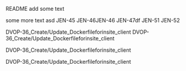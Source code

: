 README
add some text 

some more text
asd
JEN-45
JEN-46JEN-46
JEN-47df
JEN-51
JEN-52


DVOP-36_Create/Update_Dockerfileforinsite_client
DVOP-36_Create/Update_Dockerfileforinsite_client

DVOP-36_Create/Update_Dockerfileforinsite_client

DVOP-36_Create/Update_Dockerfileforinsite_client
